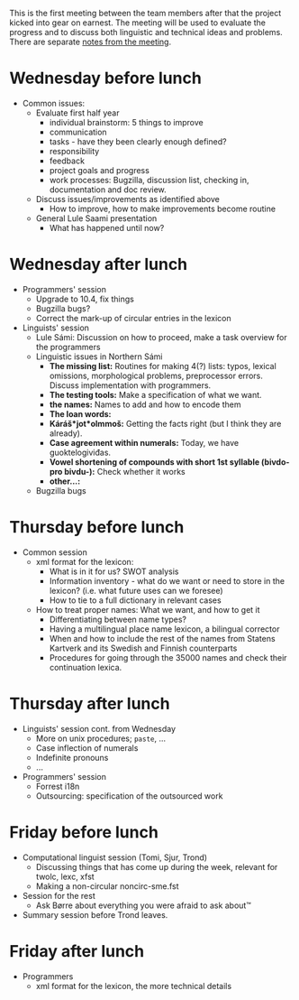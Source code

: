 This is the first meeting between the team members after that the
project kicked into gear on earnest. The meeting will be used to
evaluate the progress and to discuss both linguistic and technical ideas
and problems. There are separate [notes from the
meeting](guovdageaidnu-2005-05-notes.html).

Wednesday before lunch
======================

-   Common issues:
    -   Evaluate first half year
        -   individual brainstorm: 5 things to improve
        -   communication
        -   tasks - have they been clearly enough defined?
        -   responsibility
        -   feedback
        -   project goals and progress
        -   work processes: Bugzilla, discussion list, checking in,
            documentation and doc review.
    -   Discuss issues/improvements as identified above
        -   How to improve, how to make improvements become routine
    -   General Lule Saami presentation
        -   What has happened until now?

Wednesday after lunch
=====================

-   Programmers' session
    -   Upgrade to 10.4, fix things
    -   Bugzilla bugs?
    -   Correct the mark-up of circular entries in the lexicon
-   Linguists' session
    -   Lule Sámi: Discussion on how to proceed, make a task overview
        for the programmers
    -   Linguistic issues in Northern Sámi
        -   **The missing list:**
            Routines for making 4(?) lists: typos, lexical omissions,
            morphological problems, preprocessor errors. Discuss
            implementation with programmers.
        -   **The testing tools:**
            Make a specification of what we want.
        -   **the names:**
            Names to add and how to encode them
        -   **The loan words:**
        -   **Káráš\*jot\*olmmoš:**
            Getting the facts right (but I think they are already).
        -   **Case agreement within numerals:**
            Today, we have guoktelogiviđas.
        -   **Vowel shortening of compounds with short 1st syllable
            (bivdo- pro bivdu-):**
            Check whether it works
        -   **other...:**
    -   Bugzilla bugs

Thursday before lunch
=====================

-   Common session
    -   xml format for the lexicon:
        -   What is in it for us? SWOT analysis
        -   Information inventory - what do we want or need to store in
            the lexicon? (i.e. what future uses can we foresee)
        -   How to tie to a full dictionary in relevant cases
    -   How to treat proper names: What we want, and how to get it
        -   Differentiating between name types?
        -   Having a multilingual place name lexicon, a bilingual
            corrector
        -   When and how to include the rest of the names from Statens
            Kartverk and its Swedish and Finnish counterparts
        -   Procedures for going through the 35000 names and check their
            continuation lexica.

Thursday after lunch
====================

-   Linguists' session cont. from Wednesday
    -   More on unix procedures; `paste`, ...
    -   Case inflection of numerals
    -   Indefinite pronouns
    -   ...
-   Programmers' session
    -   Forrest i18n
    -   Outsourcing: specification of the outsourced work

Friday before lunch
===================

-   Computational linguist session (Tomi, Sjur, Trond)
    -   Discussing things that has come up during the week, relevant for
        twolc, lexc, xfst
    -   Making a non-circular noncirc-sme.fst
-   Session for the rest
    -   Ask Børre about everything you were afraid to ask about™
-   Summary session before Trond leaves.

Friday after lunch
==================

-   Programmers
    -   xml format for the lexicon, the more technical details
